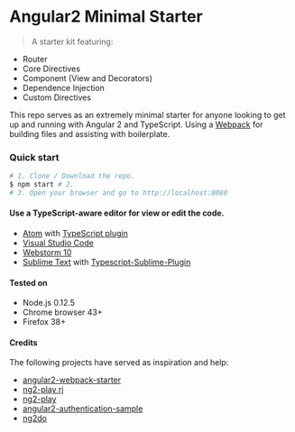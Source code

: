# Angular2 Minimal Starter

> A starter kit featuring:
* Router
* Core Directives
* Component (View and Decorators)
* Dependence Injection
* Custom Directives

This repo serves as an extremely minimal starter for anyone looking to get up and running with Angular 2 and TypeScript. Using a [Webpack](http://webpack.github.io/) for building files and assisting with boilerplate.

### Quick start
```bash
# 1. Clone / Download the repo.
$ npm start # 2.
# 3. Open your browser and go to http://localhost:8080
```

#### Use a TypeScript-aware editor for view or edit the code.
* [Atom](https://atom.io/) with [TypeScript plugin](https://atom.io/packages/atom-typescript)
* [Visual Studio Code](https://code.visualstudio.com/)
* [Webstorm 10](https://www.jetbrains.com/webstorm/download/)
* [Sublime Text](http://www.sublimetext.com/3) with [Typescript-Sublime-Plugin](https://github.com/Microsoft/Typescript-Sublime-plugin#installation)

#### Tested on
* Node.js 0.12.5
* Chrome browser 43+
* Firefox 38+

#### Credits
The following projects have served as inspiration and help:
- [angular2-webpack-starter](https://github.com/angular-class/angular2-webpack-starter)
- [ng2-play rj](https://github.com/rolandjitsu/ng2-play)
- [ng2-play](https://github.com/pkozlowski-opensource/ng2-play)
- [angular2-authentication-sample](https://github.com/auth0/angular2-authentication-sample)
- [ng2do](https://github.com/davideast/ng2do)
